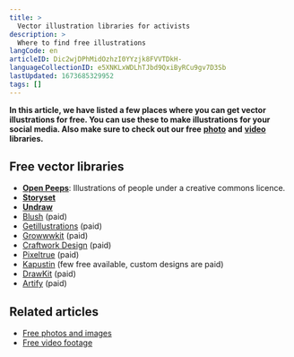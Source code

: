 ```yaml
---
title: >
  Vector illustration libraries for activists
description: >
  Where to find free illustrations
langCode: en
articleID: Dic2wjDPhMidOzhzI0YYzjk8FVVTDkH-
languageCollectionID: e5XNKLxWDLhTJbd9QxiByRCu9gv7D3Sb
lastUpdated: 1673685329952
tags: []
---
```


**In this article, we have listed a few places where you can get vector illustrations for free. You can use these to make illustrations for your social media. Also make sure to check out our free** [**photo**](/tools/photo-libraries) **and** [**video**](/tools/video-libraries) **libraries.**

## **Free vector libraries**

-   [**Open Peeps**](https://www.openpeeps.com): Illustrations of people under a creative commons licence.
-   [**Storyset**](https://storyset.com)
-   [**Undraw**](https://undraw.co)
-   [Blush](https://blush.design) (paid)
-   [Getillustrations](https://www.getillustrations.com) (paid)
-   [Growwwkit](https://growwwkit.com) (paid)
-   [Craftwork Design](https://craftwork.design) (paid)
-   [Pixeltrue](https://www.pixeltrue.com) (paid)
-   [Kapustin](https://www.kapustin.co/freebies) (few free available, custom designs are paid)
-   [DrawKit](https://drawkit.com) (paid)
-   [Artify](https://www.artify.co) (paid)

## Related articles

-   [Free photos and images](/tools/photo-libraries)
-   [Free video footage](/tools/video-libraries)